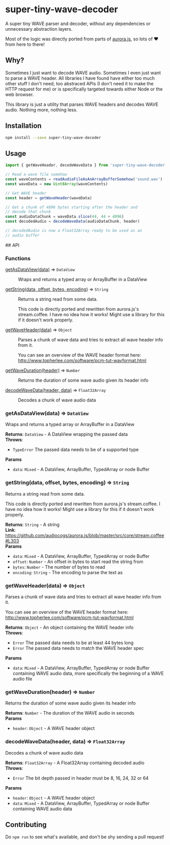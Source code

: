# super-tiny-wave-decoder

A super tiny WAVE parser and decoder, without any dependencies or unnecessary abstraction layers.

Most of the logic was directly ported from parts of [aurora.js](https://github.com/audiocogs/aurora.js), so lots of ❤️ from here to there!


## Why?

Sometimes I just want to decode WAVE audio. Sometimes I even just want to parse a WAVE header. All libraries I have found have either too much other stuff I don't need, too abstraced APIs (I don't need it to make the HTTP request for me) or is specifically targeted towards either Node or the web browser.

This library is just a utility that parses WAVE headers and decodes WAVE audio. Nothing more, nothing less.


## Installation

```sh
npm install --save super-tiny-wave-decoder
```


## Usage

```js
import { getWaveHeader, decodeWaveData } from 'super-tiny-wave-decoder'

// Read a wave file somehow
const waveContents = readAudioFileAsAnArrayBufferSomehow('sound.wav')
const waveData = new Uint8Array(waveContents)

// Get WAVE header
const header = getWaveHeader(waveData)

// Get a chunk of 4096 bytes starting after the header and
// decode that chunk
const audioDataChunk = waveData.slice(44, 44 + 4096)
const decodedAudio = decodeWaveData(audioDataChunk, header)

// decodedAudio is now a Float32Array ready to be used as an
// audio buffer
```


## API

### Functions

<dl>
<dt><a href="#getAsDataView">getAsDataView(data)</a> ⇒ <code>DataView</code></dt>
<dd><p>Wraps and returns a typed array or ArrayBuffer in a DataView</p>
</dd>
<dt><a href="#getString">getString(data, offset, bytes, encoding)</a> ⇒ <code>String</code></dt>
<dd><p>Returns a string read from some data.</p>
<p>This code is directly ported and rewritten from aurora.js&#39;s stream.coffee.
I have no idea how it works! Might use a library for this if it doesn&#39;t
work properly.</p>
</dd>
<dt><a href="#getWaveHeader">getWaveHeader(data)</a> ⇒ <code>Object</code></dt>
<dd><p>Parses a chunk of wave data and tries to extract all wave header
info from it.</p>
<p>You can see an overview of the WAVE header format here:
<a href="http://www.topherlee.com/software/pcm-tut-wavformat.html">http://www.topherlee.com/software/pcm-tut-wavformat.html</a></p>
</dd>
<dt><a href="#getWaveDuration">getWaveDuration(header)</a> ⇒ <code>Number</code></dt>
<dd><p>Returns the duration of some wave audio given its header info</p>
</dd>
<dt><a href="#decodeWaveData">decodeWaveData(header, data)</a> ⇒ <code>Float32Array</code></dt>
<dd><p>Decodes a chunk of wave audio data</p>
</dd>
</dl>

<a name="getAsDataView"></a>

### getAsDataView(data) ⇒ <code>DataView</code>
Wraps and returns a typed array or ArrayBuffer in a DataView

**Returns**: <code>DataView</code> - A DataView wrapping the passed data  
**Throws**:

- <code>TypeError</code> The passed data needs to be of a supported type

**Params**

- `data`: <code>Mixed</code> - A DataView, ArrayBuffer, TypedArray or node Buffer

<a name="getString"></a>

### getString(data, offset, bytes, encoding) ⇒ <code>String</code>
Returns a string read from some data.

This code is directly ported and rewritten from aurora.js's stream.coffee.
I have no idea how it works! Might use a library for this if it doesn't
work properly.

**Returns**: <code>String</code> - A string  
**Link**: https://github.com/audiocogs/aurora.js/blob/master/src/core/stream.coffee#L303  
**Params**

- `data`: <code>Mixed</code> - A DataView, ArrayBuffer, TypedArray or node Buffer
- `offset`: <code>Number</code> - An offset in bytes to start read the string from
- `bytes`: <code>Number</code> - The number of bytes to read
- `encoding`: <code>String</code> - The encoding to parse the text as

<a name="getWaveHeader"></a>

### getWaveHeader(data) ⇒ <code>Object</code>
Parses a chunk of wave data and tries to extract all wave header
info from it.

You can see an overview of the WAVE header format here:
http://www.topherlee.com/software/pcm-tut-wavformat.html

**Returns**: <code>Object</code> - An object containing the WAVE header info  
**Throws**:

- <code>Error</code> The passed data needs to be at least 44 bytes long
- <code>Error</code> The passed data needs to match the WAVE header spec

**Params**

- `data`: <code>Mixed</code> - A DataView, ArrayBuffer, TypedArray or node Buffer containing WAVE audio data, more specifically the beginning of a WAVE audio file

<a name="getWaveDuration"></a>

### getWaveDuration(header) ⇒ <code>Number</code>
Returns the duration of some wave audio given its header info

**Returns**: <code>Number</code> - The duration of the WAVE audio in seconds  
**Params**

- `header`: <code>Object</code> - A WAVE header object

<a name="decodeWaveData"></a>

### decodeWaveData(header, data) ⇒ <code>Float32Array</code>
Decodes a chunk of wave audio data

**Returns**: <code>Float32Array</code> - A Float32Array containing decoded audio  
**Throws**:

- <code>Error</code> The bit depth passed in header must be 8, 16, 24, 32 or 64

**Params**

- `header`: <code>Object</code> - A WAVE header object
- `data`: <code>Mixed</code> - A DataView, ArrayBuffer, TypedArray or node Buffer containing WAVE audio data



## Contributing

Do `npm run` to see what's available, and don't be shy sending a pull request!
